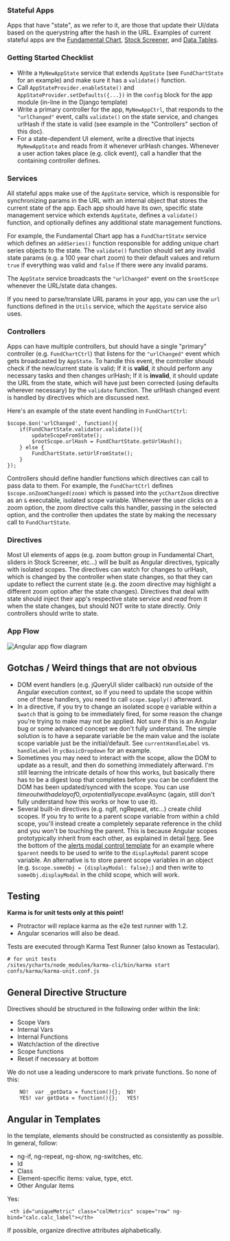 ### Stateful Apps

Apps that have "state", as we refer to it, are those that update their UI/data based on the querystring after the hash in the URL. Examples of current stateful apps are the [Fundamental Chart](http://ycharts.com/charts/fundamental_chart), [Stock Screener](http://ycharts.com/stock_screener), and [Data Tables](http://ycharts.com/export_center/multicompany_comparison).

### Getting Started Checklist
* Write a `MyNewAppState` service that extends `AppState` (see `FundChartState` for an example) and make sure it has a `validate()` function.
* Call `AppStateProvider.enableState()` and `AppStateProvider.setDefaults({...})` in the `config` block for the app module (in-line in the Django template)
* Write a primary controller for the app, `MyNewAppCtrl`, that responds to the `"urlChanged"` event, calls `validate()` on the state service, and changes urlHash if the state is valid (see example in the "Controllers" section of this doc).
* For a state-dependent UI element, write a directive that injects `MyNewAppState` and reads from it whenever urlHash changes. Whenever a user action takes place (e.g. click event), call a handler that the containing controller defines.

### Services
All stateful apps make use of the `AppState` service, which is responsible for synchronizing params in the URL with an internal object that stores the current state of the app. Each app should have its own, specific state management service which extends `AppState`, defines a `validate()` function, and optionally defines any additional state management functions.

For example, the Fundamental Chart app has a `FundChartState` service which defines an `addSeries()` function responsible for adding unique chart series objects to the state. The `validate()` function should set any invalid state params (e.g. a 100 year chart zoom) to their default values and return `true` if everything was valid and `false` if there were any invalid params.

The `AppState` service broadcasts the `"urlChanged"` event on the `$rootScope` whenever the URL/state data changes.

If you need to parse/translate URL params in your app, you can use the `url` functions defined in the `Utils` service, which the `AppState` service also uses.

### Controllers
Apps can have multiple controllers, but should have a single "primary" controller (e.g. `FundChartCtrl`) that listens for the `"urlChanged"` event which gets broadcasted by `AppState`. To handle this event, the controller should check if the new/current state is valid; If it is __valid__, it should perform any necessary tasks and then changes urlHash; If it is __invalid__, it should update the URL from the state, which will have just been corrected (using defaults wherever necessary) by the `validate` function. The urlHash changed event is handled by directives which are discussed next.

Here's an example of the state event handling in `FundChartCtrl`:

```
$scope.$on('urlChanged', function(){
    if(FundChartState.validator.validate()){
        updateScopeFromState();
        $rootScope.urlHash = FundChartState.getUrlHash();
    } else {
        FundChartState.setUrlFromState();
    }
});
```

Controllers should define handler functions which directives can call to pass data to them. For example, the `FundChartCtrl` defines `$scope.onZoomChanged(zoom)` which is passed into the `ycChartZoom` directive as an `&` executable, isolated scope variable. Whenever the user clicks on a zoom option, the zoom directive calls this handler, passing in the selected option, and the controller then updates the state by making the necessary call to `FundChartState`.

### Directives
Most UI elements of apps (e.g. zoom button group in Fundamental Chart, sliders in Stock Screener, etc...) will be built as Angular directives, typically with isolated scopes. The directives can watch for changes to urlHash, which is changed by the controller when state changes, so that they can update to reflect the current state (e.g. the zoom directive may highlight a different zoom option after the state changes). Directives that deal with state should inject their app's respective state service and *read* from it when the state changes, but should NOT write to state directly. Only controllers should write to state.

### App Flow
![Angular app flow diagram](http://i.imgur.com/OPp8rcE.png)

## Gotchas / Weird things that are not obvious
* DOM event handlers (e.g. jQueryUI slider callback) run outside of the Angular execution context, so if you need to update the scope within one of these handlers, you need to call `scope.$apply()` afterward.
* In a directive, if you try to change an isolated scope `@` variable within a `$watch` that is going to be immediately fired, for some reason the change you're trying to make may not be applied. Not sure if this is an Angular bug or some advanced concept we don't fully understand. The simple solution is to have a separate variable be the main value and the isolate scope variable just be the initial/default. See `currentHandleLabel` vs. `handleLabel` in `ycBasicDropdown` for an example.
* Sometimes you may need to interact with the scope, allow the DOM to update as a result, and then do something immediately afterward. I'm still learning the intricate details of how this works, but basically there has to be a digest loop that completes before you can be confident the DOM has been updated/synced with the scope. You can use $timeout with a delay of 0, or potentially scope.$evalAsync (again, still don't fully understand how this works or how to use it).
* Several built-in directives (e.g. ngIf, ngRepeat, etc...) create child scopes. If you try to *write* to a parent scope variable from within a child scope, you'll instead create a completely separate reference in the child and you won't be touching the parent. This is because Angular scopes prototypically inherit from each other, as explained in detail [here](http://stackoverflow.com/questions/14049480/what-are-the-nuances-of-scope-prototypal-prototypical-inheritance-in-angularjs). See the bottom of the [alerts modal control template](https://github.com/ycharts/ycharts/blob/develop/templates/alerts/js/angular/alerts_modal_control.html#L79) for an example where `$parent` needs to be used to write to the `displayModal` parent scope variable. An alternative is to store parent scope variables in an object (e.g. `$scope.someObj = {displayModal: false};`) and then write to `someObj.displayModal` in the child scope, which will work.

## Testing

**Karma is for unit tests only at this point!**

* Protractor will replace karma as the e2e test runner with 1.2.
* Angular scenarios will also be dead.

Tests are executed through Karma Test Runner (also known as Testacular).

    # for unit tests
    /sites/ycharts/node_modules/karma-cli/bin/karma start confs/karma/karma-unit.conf.js

## General Directive Structure

Directives should be structured in the following order within the link:

* Scope Vars
* Internal Vars
* Internal Functions
* Watch/action of the directive
* Scope functions
* Reset if necessary at bottom

We do not use a leading underscore to mark private functions. So none of this:

        NO!  var _getData = function(){};  NO!
        YES! var getData = function(){};   YES!

## Angular in Templates
In the template, elements should be constructed as consistently as possible.  In general, follow:

* ng-if, ng-repeat, ng-show, ng-switches, etc.
* Id
* Class
* Element-specific items: value, type, etct.
* Other Angular items

Yes:

     <th id="uniqueMetric" class="colMetrics" scope="row" ng-bind="calc.calc_label"></th>

If possible, organize directive attributes alphabetically.
